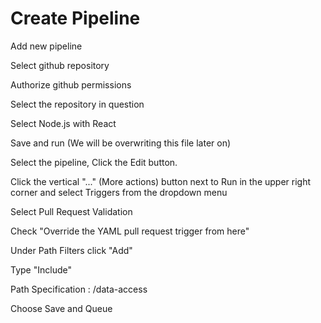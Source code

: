 # Create Pipeline



Add new pipeline

Select github repository

Authorize github permissions

Select the repository in question

Select Node.js with React





Save and run (We will be overwriting this file later on)

Select the pipeline, Click the Edit button.

Click the vertical "..." (More actions) button next to Run in the upper right corner and select Triggers from the dropdown menu

Select Pull Request Validation

Check "Override the YAML pull request trigger from here"

Under Path Filters click "Add"&#x20;

Type "Include" &#x20;

Path Specification : /data-access

Choose Save and Queue









